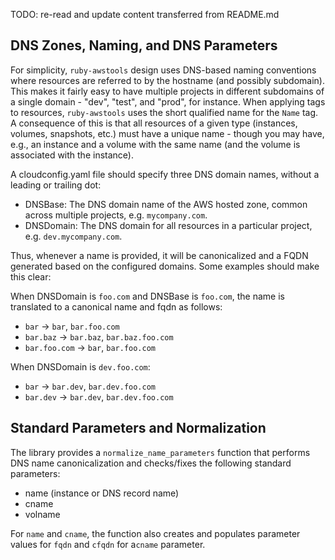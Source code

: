 TODO: re-read and update content transferred from README.md

## DNS Zones, Naming, and DNS Parameters

For simplicity, `ruby-awstools` design uses DNS-based naming conventions
where resources are referred to by the hostname (and possibly subdomain).
This makes it fairly easy to have multiple projects in different subdomains
of a single domain - "dev", "test", and "prod", for instance. When applying
tags to resources, `ruby-awstools` uses the short qualified name for the
`Name` tag. A consequence of this is that all resources of a given
type (instances, volumes, snapshots, etc.) must have a unique name - though
you may have, e.g., an instance and a volume with the same name (and the
volume is associated with the instance).

A cloudconfig.yaml file should specify three DNS domain names, without a
leading or trailing dot:
* DNSBase: The DNS domain name of the AWS hosted zone, common across multiple
  projects, e.g. `mycompany.com`.
* DNSDomain: The DNS domain for all resources in a particular project, e.g.
  `dev.mycompany.com`.

Thus, whenever a name is provided, it will be canonicalized and a FQDN generated
based on the configured domains. Some examples should make this clear:

When DNSDomain is `foo.com` and DNSBase is `foo.com`,
the name is translated to a canonical name and fqdn as
follows:
* `bar` -> `bar`, `bar.foo.com`
* `bar.baz` -> `bar.baz`, `bar.baz.foo.com`
* `bar.foo.com` -> `bar`, `bar.foo.com`

When DNSDomain is `dev.foo.com`:
* `bar` -> `bar.dev`, `bar.dev.foo.com`
* `bar.dev` -> `bar.dev`, `bar.dev.foo.com`

## Standard Parameters and Normalization

The library provides a `normalize_name_parameters` function that performs
DNS name canonicalization and checks/fixes the following standard parameters:
* name (instance or DNS record name)
* cname
* volname

For `name` and `cname`, the function also creates and populates parameter
values for `fqdn` and `cfqdn` for a`cname` parameter.
